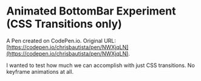 # Animated BottomBar Experiment (CSS Transitions only)

A Pen created on CodePen.io. Original URL: [https://codepen.io/chrisbautista/pen/NWXjqLN](https://codepen.io/chrisbautista/pen/NWXjqLN).

I wanted to test how much we can accomplish with just CSS transitions. No keyframe animations at all.